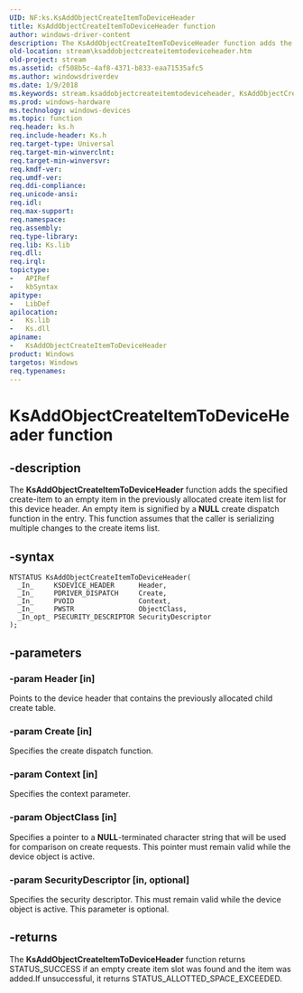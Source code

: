```yaml
---
UID: NF:ks.KsAddObjectCreateItemToDeviceHeader
title: KsAddObjectCreateItemToDeviceHeader function
author: windows-driver-content
description: The KsAddObjectCreateItemToDeviceHeader function adds the specified create-item to an empty item in the previously allocated create item list for this device header.
old-location: stream\ksaddobjectcreateitemtodeviceheader.htm
old-project: stream
ms.assetid: cf508b5c-4af8-4371-b833-eaa71535afc5
ms.author: windowsdriverdev
ms.date: 1/9/2018
ms.keywords: stream.ksaddobjectcreateitemtodeviceheader, KsAddObjectCreateItemToDeviceHeader, ks/KsAddObjectCreateItemToDeviceHeader, KsAddObjectCreateItemToDeviceHeader function [Streaming Media Devices], ksfunc_89d7ee34-62de-4702-9cfa-5e3b6c9a9819.xml
ms.prod: windows-hardware
ms.technology: windows-devices
ms.topic: function
req.header: ks.h
req.include-header: Ks.h
req.target-type: Universal
req.target-min-winverclnt: 
req.target-min-winversvr: 
req.kmdf-ver: 
req.umdf-ver: 
req.ddi-compliance: 
req.unicode-ansi: 
req.idl: 
req.max-support: 
req.namespace: 
req.assembly: 
req.type-library: 
req.lib: Ks.lib
req.dll: 
req.irql: 
topictype:
-	APIRef
-	kbSyntax
apitype:
-	LibDef
apilocation:
-	Ks.lib
-	Ks.dll
apiname:
-	KsAddObjectCreateItemToDeviceHeader
product: Windows
targetos: Windows
req.typenames: 
---
```


# KsAddObjectCreateItemToDeviceHeader function


## -description


The <b>KsAddObjectCreateItemToDeviceHeader</b> function adds the specified create-item to an empty item in the previously allocated create item list for this device header. An empty item is signified by a <b>NULL</b> create dispatch function in the entry. This function assumes that the caller is serializing multiple changes to the create items list.


## -syntax


````
NTSTATUS KsAddObjectCreateItemToDeviceHeader(
  _In_     KSDEVICE_HEADER      Header,
  _In_     PDRIVER_DISPATCH     Create,
  _In_     PVOID                Context,
  _In_     PWSTR                ObjectClass,
  _In_opt_ PSECURITY_DESCRIPTOR SecurityDescriptor
);
````


## -parameters




### -param Header [in]

Points to the device header that contains the previously allocated child create table.


### -param Create [in]

Specifies the create dispatch function.


### -param Context [in]

Specifies the context parameter.


### -param ObjectClass [in]

Specifies a pointer to a <b>NULL</b>-terminated character string that will be used for comparison on create requests. This pointer must remain valid while the device object is active.


### -param SecurityDescriptor [in, optional]

Specifies the security descriptor. This must remain valid while the device object is active. This parameter is optional.


## -returns


The <b>KsAddObjectCreateItemToDeviceHeader</b> function returns STATUS_SUCCESS if an empty create item slot was found and the item was added.If unsuccessful, it returns STATUS_ALLOTTED_SPACE_EXCEEDED.


